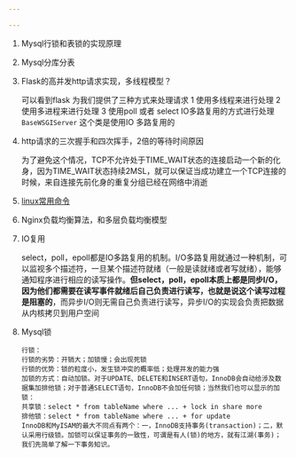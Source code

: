 ```yaml
---

---
```




1. Mysql行锁和表锁的实现原理

2. Mysql分库分表

3. Flask的高并发http请求实现，多线程模型？

   可以看到flask 为我们提供了三种方式来处理请求 
   1 使用多线程来进行处理 
   2 使用多进程来进行处理 
   3 使用poll 或者 select IO多路复用的方式进行处理　　`BaseWSGIServer` 这个类是使用IO 多路复用的 

4. http请求的三次握手和四次挥手，2倍的等待时间原因

   为了避免这个情况，TCP不允许处于TIME_WAIT状态的连接启动一个新的化身，因为TIME_WAIT状态持续2MSL，就可以保证当成功建立一个TCP连接的时候，来自连接先前化身的重复分组已经在网络中消逝

5. [linux常用命令](./linux常用命令.md)

6. Nginx负载均衡算法，和多层负载均衡模型

7. IO复用

   select，poll，epoll都是IO多路复用的机制。I/O多路复用就通过一种机制，可以监视多个描述符，一旦某个描述符就绪（一般是读就绪或者写就绪），能够通知程序进行相应的读写操作。**但select，poll，epoll本质上都是同步I/O，因为他们都需要在读写事件就绪后自己负责进行读写，也就是说这个读写过程是阻塞的**，而异步I/O则无需自己负责进行读写，异步I/O的实现会负责把数据从内核拷贝到用户空间
   
8. Mysql锁

   ```mysql
   行锁：
   行锁的劣势：开销大；加锁慢；会出现死锁
   行锁的优势：锁的粒度小，发生锁冲突的概率低；处理并发的能力强
   加锁的方式：自动加锁。对于UPDATE、DELETE和INSERT语句，InnoDB会自动给涉及数据集加排他锁；对于普通SELECT语句，InnoDB不会加任何锁；当然我们也可以显示的加锁：
   共享锁：select * from tableName where ... + lock in share more
   排他锁：select * from tableName where ... + for update 
   InnoDB和MyISAM的最大不同点有两个：一，InnoDB支持事务(transaction)；二，默认采用行级锁。加锁可以保证事务的一致性，可谓是有人(锁)的地方，就有江湖(事务)；我们先简单了解一下事务知识。
   ```

   

